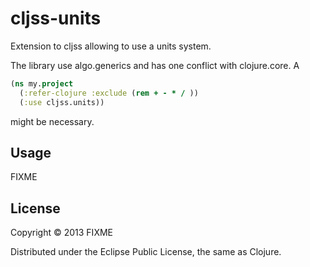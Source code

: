 # cljss-units

Extension to cljss allowing to use a units system.

The library use algo.generics and has one conflict
with clojure.core. A
```clojure
(ns my.project
  (:refer-clojure :exclude (rem + - * / ))
  (:use cljss.units))
```
might be necessary.

## Usage

FIXME

## License

Copyright © 2013 FIXME

Distributed under the Eclipse Public License, the same as Clojure.
